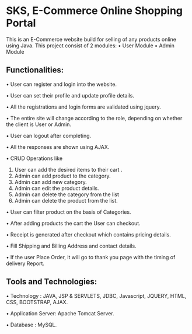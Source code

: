 # SKS, E-Commerce Online Shopping Portal
This is an E-Commerce website build for selling of any products online using Java.
This project consist of 2 modules:
• User Module • Admin Module


## Functionalities:
• User can register and login into the website.

• User can set their profile and update profile details.

• All the registrations and login forms are validated using jquery.

• The entire site will change according to the role, depending on whether the client is User or Admin.

• User can logout after completing.

• All the responses are shown using AJAX.

• CRUD Operations like
1) User can add the desired items to their cart .
2) Admin can add product to the category.
3) Admin can add new category.
4) Admin can edit the product details.
5) Admin can delete the category from the list
6) Admin can delete the product from the list.

• User can filter product on the basis of Categories.

• After adding products the cart the User can checkout.

• Receipt is generated after checkout which contains pricing details.

• Fill Shipping and Billing Address and contact details.

• If the user Place Order, it will go to thank you page with the timing of delivery Report.

## Tools and Technologies:
• Technology :  JAVA, JSP & SERVLETS, JDBC, Javascript, JQUERY, HTML, CSS, BOOTSTRAP, AJAX.

• Application Server: Apache Tomcat Server.

• Database : MySQL.

